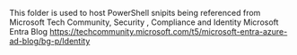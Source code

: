 This folder is used to host PowerShell snipits being referenced from Microsoft Tech Community, Security , Compliance and Identity Microsoft Entra Blog
https://techcommunity.microsoft.com/t5/microsoft-entra-azure-ad-blog/bg-p/Identity
